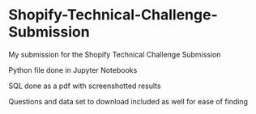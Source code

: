 # Shopify-Technical-Challenge-Submission
My submission for the Shopify Technical Challenge Submission

Python file done in Jupyter Notebooks

SQL done as a pdf with screenshotted results

Questions and data set to download included as well for ease of finding



